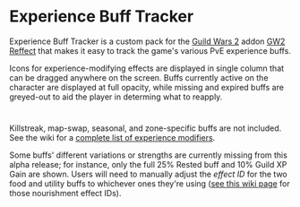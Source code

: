 # Experience Buff Tracker
Experience Buff Tracker is a custom pack for the [Guild Wars 2](https://guildwars2.com) addon [GW2 Reffect](https://github.com/Zerthox/gw2-reffect/) that makes it easy to track the game's various PvE experience buffs.

Icons for experience-modifying effects are displayed in single column that can be dragged anywhere on the screen. Buffs currently active on the character are displayed at full opacity, while missing and expired buffs are greyed-out to aid the player in determing what to reapply.
#

Killstreak, map-swap, seasonal, and zone-specific buffs are not included. See the wiki for a [complete list of experience modifiers](https://wiki.guildwars2.com/wiki/Experience#Experience_modifiers). 

Some buffs' different variations or strengths are currently missing from this alpha release; for instance, only the full 25% Rested buff and 10% Guild XP Gain are shown. Users will need to manually adjust the *effect ID* for the two food and utility buffs to whichever ones they're using ([see this wiki page](https://wiki.guildwars2.com/wiki/Guild_Wars_2_Wiki:Projects/Nourishment_effect_ids) for those nourishment effect IDs).
